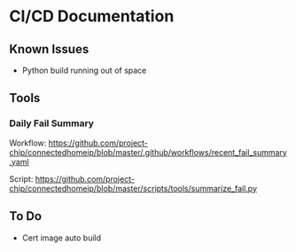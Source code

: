 # CI/CD Documentation

## Known Issues

-   Python build running out of space

## Tools

### Daily Fail Summary

Workflow:
https://github.com/project-chip/connectedhomeip/blob/master/.github/workflows/recent_fail_summary.yaml

Script:
https://github.com/project-chip/connectedhomeip/blob/master/scripts/tools/summarize_fail.py

## To Do

-   Cert image auto build
